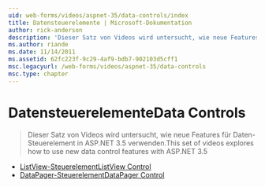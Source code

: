 ```yaml
---
uid: web-forms/videos/aspnet-35/data-controls/index
title: Datensteuerelemente | Microsoft-Dokumentation
author: rick-anderson
description: 'Dieser Satz von Videos wird untersucht, wie neue Features für Daten-Steuerelement in ASP.NET 3.5 verwenden.'
ms.author: riande
ms.date: 11/14/2011
ms.assetid: 62fc223f-9c29-4af9-bdb7-902103d5cff1
msc.legacyurl: /web-forms/videos/aspnet-35/data-controls
msc.type: chapter
---
```

<a name="data-controls"></a><span data-ttu-id="c170f-103">Datensteuerelemente</span><span class="sxs-lookup"><span data-stu-id="c170f-103">Data Controls</span></span>
====================
> <span data-ttu-id="c170f-104">Dieser Satz von Videos wird untersucht, wie neue Features für Daten-Steuerelement in ASP.NET 3.5 verwenden.</span><span class="sxs-lookup"><span data-stu-id="c170f-104">This set of videos explores how to use new data control features with ASP.NET 3.5</span></span>


- [<span data-ttu-id="c170f-105">ListView-Steuerelement</span><span class="sxs-lookup"><span data-stu-id="c170f-105">ListView Control</span></span>](the-listview-control.md)
- [<span data-ttu-id="c170f-106">DataPager-Steuerelement</span><span class="sxs-lookup"><span data-stu-id="c170f-106">DataPager Control</span></span>](the-datapager-control.md)
